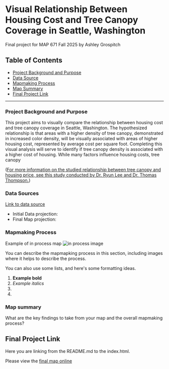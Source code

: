 # Visual Relationship Between Housing Cost and Tree Canopy Coverage in Seattle, Washington

Final project for MAP 671 Fall 2025 by Ashley Grospitch

## Table of Contents

- [Project Background and Purpose](#project-background-and-purpose)
- [Data Source](#data-source)
- [Mapmaking Process](#mapmaking-process)
- [Map Summary](#map-summary)
- [Final Project Link](#final-project-link)

***

### Project Background and Purpose

This project aims to visually compare the relationship between housing cost and tree canopy coverage in Seattle, Washington. The hypothesized relationship is that areas with a higher density of tree canopy, demonstrated in increased color density, will be visually associated with areas of higher housing cost, represented by average cost per square foot. Completing this visual analysis will serve to identify if tree canopy density is associated with a higher cost of housing. While many factors influence housing costs, tree canopy

([For more information on the studied relationship between tree canopy and housing price, see this study conducted by Dr. Ryun Lee and Dr. Thomas Thompson.](https://doi.org/10.1080/19498276.2025.2461833))

### Data Sources

[Link to data source](https://...)

* Initial Data projection: 
* Final Map projection:

### Mapmaking Process

Example of in process map ![in process image](filepath)

You can describe the mapmapking process in this section, including images where it helps to describe the process.

You can also use some lists, and here's some formatting ideas.

1. **Example bold**
2. *Example italics*
3. 
4. 

### Map summary

What are the key findings to take from your map and the overall mapmaking process?

## Final Project Link

Here you are linking from the README.md to the index.html.

Please view the [final map online](www.github...)
